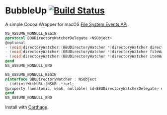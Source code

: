 # BubbleUp [![Build Status](https://travis-ci.org/robenkleene/BubbleUp.svg?branch=master)](https://travis-ci.org/robenkleene/BubbleUp)

A simple Cocoa Wrapper for macOS [File System Events API](https://developer.apple.com/library/content/documentation/Darwin/Conceptual/FSEvents_ProgGuide/UsingtheFSEventsFramework/UsingtheFSEventsFramework.html).

``` objective-c
NS_ASSUME_NONNULL_BEGIN
@protocol BBUDirectoryWatcherDelegate <NSObject>
@optional
- (void)directoryWatcher:(BBUDirectoryWatcher *)directoryWatcher directoryWasCreatedOrModifiedAtPath:(NSString *)path;
- (void)directoryWatcher:(BBUDirectoryWatcher *)directoryWatcher fileWasCreatedOrModifiedAtPath:(NSString *)path;
- (void)directoryWatcher:(BBUDirectoryWatcher *)directoryWatcher itemWasRemovedAtPath:(NSString *)path;
@end
NS_ASSUME_NONNULL_END

NS_ASSUME_NONNULL_BEGIN
@interface BBUDirectoryWatcher : NSObject
- (id)initWithURL:(NSURL *)url;
@property (nonatomic, weak, nullable) id<BBUDirectoryWatcherDelegate> delegate;
@end
NS_ASSUME_NONNULL_END
```

Install with [Carthage](https://github.com/Carthage/Carthage).

